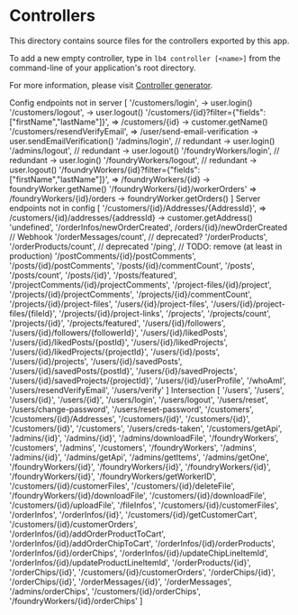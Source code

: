 # Controllers

This directory contains source files for the controllers exported by this app.

To add a new empty controller, type in `lb4 controller [<name>]` from the
command-line of your application's root directory.

For more information, please visit
[Controller generator](http://loopback.io/doc/en/lb4/Controller-generator.html).

Config endpoints not in server [
  '/customers/login', -> user.login()
  '/customers/logout', -> user.logout()
  '/customers/{id}?filter={"fields":["firstName","lastName"]}', => /customers/{id} -> customer.getName()
  '/customers/resendVerifyEmail', => /user/send-email-verification -> user.sendEmailVerification()
  '/admins/login', // redundant -> user.login()
  '/admins/logout', // redundant -> user.logout()
  '/foundryWorkers/login', // redundant -> user.login()
  '/foundryWorkers/logout', // redundant -> user.logout()
  '/foundryWorkers/{id}?filter={"fields":["firstName","lastName"]}', => /foundryWorkers/{id} -> foundryWorker.getName()
  '/foundryWorkers/{id}/workerOrders' => /foundryWorkers/{id}/orders -> foundryWorker.getOrders()
]
Server endpoints not in config [
  '/customers/{id}/Addresses/{AddressId}', => /customers/{id}/addresses/{addressId}  -> customer.getAddress()
  'undefined', 
  '/orderInfos/newOrderCreated',  /orders/{id}/newOrderCreated // Webhook
  '/orderMessages/count', // deprecated?
  '/orderProducts', 
  '/orderProducts/count', // deprecated
  '/ping', // TODO: remove (at least in production)
  '/postComments/{id}/postComments',
  '/posts/{id}/postComments',
  '/posts/{id}/commentCount',
  '/posts',
  '/posts/count',
  '/posts/{id}',
  '/posts/featured',
  '/projectComments/{id}/projectComments',
  '/project-files/{id}/project',
  '/projects/{id}/projectComments',
  '/projects/{id}/commentCount',
  '/projects/{id}/project-files',
  '/users/{id}/project-files',
  '/users/{id}/project-files/{fileId}',
  '/projects/{id}/project-links',
  '/projects',
  '/projects/count',
  '/projects/{id}',
  '/projects/featured',
  '/users/{id}/followers',
  '/users/{id}/followers/{followerId}',
  '/users/{id}/likedPosts',
  '/users/{id}/likedPosts/{postId}',
  '/users/{id}/likedProjects',
  '/users/{id}/likedProjects/{projectId}',
  '/users/{id}/posts',
  '/users/{id}/projects',
  '/users/{id}/savedPosts',
  '/users/{id}/savedPosts/{postId}',
  '/users/{id}/savedProjects',
  '/users/{id}/savedProjects/{projectId}',
  '/users/{id}/userProfile',
  '/whoAmI',
  '/users/resendVerifyEmail',
  '/users/verify'
]
Intersection [
  '/users',
  '/users',
  '/users/{id}',
  '/users/{id}',
  '/users/login',
  '/users/logout',
  '/users/reset',
  '/users/change-password',
  '/users/reset-password',
  '/customers',
  '/customers/{id}/Addresses',
  '/customers/{id}',
  '/customers/{id}',
  '/customers/{id}',
  '/customers',
  '/users/creds-taken',
  '/customers/getApi',
  '/admins/{id}',
  '/admins/{id}',
  '/admins/downloadFile',
  '/foundryWorkers',
  '/customers',
  '/admins',
  '/customers',
  '/foundryWorkers',
  '/admins',
  '/admins/{id}',
  '/admins/getApi',
  '/admins/getItems',
  '/admins/getOne',
  '/foundryWorkers/{id}',
  '/foundryWorkers/{id}',
  '/foundryWorkers/{id}',
  '/foundryWorkers/{id}',
  '/foundryWorkers/getWorkerID',
  '/customers/{id}/customerFiles',
  '/customers/{id}/deleteFile',
  '/foundryWorkers/{id}/downloadFile',
  '/customers/{id}/downloadFile',
  '/customers/{id}/uploadFile',
  '/fileInfos',
  '/customers/{id}/customerFiles',
  '/orderInfos',
  '/orderInfos/{id}',
  '/customers/{id}/getCustomerCart',
  '/customers/{id}/customerOrders',
  '/orderInfos/{id}/addOrderProductToCart',
  '/orderInfos/{id}/addOrderChipToCart',
  '/orderInfos/{id}/orderProducts',
  '/orderInfos/{id}/orderChips',
  '/orderInfos/{id}/updateChipLineItemId',
  '/orderInfos/{id}/updateProductLineItemId',
  '/orderProducts/{id}',
  '/orderChips/{id}',
  '/customers/{id}/customerOrders',
  '/orderChips/{id}',
  '/orderChips/{id}',
  '/orderMessages/{id}',
  '/orderMessages',
  '/admins/orderChips',
  '/customers/{id}/orderChips',
  '/foundryWorkers/{id}/orderChips'
]